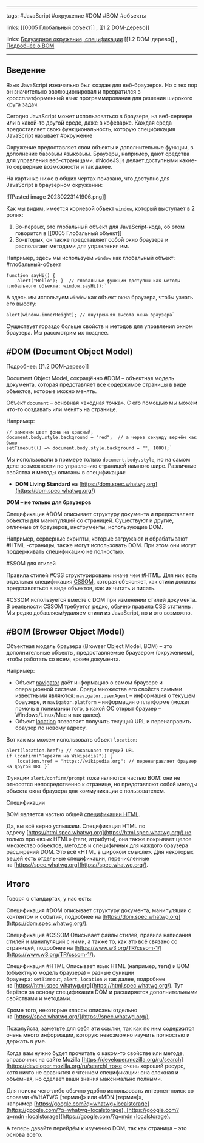 ____

tags: #JavaScript #окружение #DOM #BOM #объекты 

links: [[0005 Глобальный объект]] , [[1.2 DOM-дерево]]

links: [Браузерное окружение, спецификации](https://learn.javascript.ru/browser-environment) [[1.2 DOM-дерево]] , [Подробнее о BOM](https://html.spec.whatwg.org/)

_____

## Введение

Язык JavaScript изначально был создан для веб-браузеров. Но с тех пор он значительно эволюционировал и превратился в кроссплатформенный язык программирования для решения широкого круга задач.

Сегодня JavaScript может использоваться в браузере, на веб-сервере или в какой-то другой среде, даже в кофеварке. Каждая среда предоставляет свою функциональность, которую спецификация JavaScript называет #окружение

Окружение предоставляет свои объекты и дополнительные функции, в дополнение базовым языковым. Браузеры, например, дают средства для управления веб-страницами. #NodeJS.js делает доступными какие-то серверные возможности и так далее.

На картинке ниже в общих чертах показано, что доступно для JavaScript в браузерном окружении:

![[Pasted image 20230223141906.png]]

Как мы видим, имеется корневой объект `window`, который выступает в 2 ролях:

1.  Во-первых, это глобальный объект для JavaScript-кода, об этом говорится в [[0005 Глобальный объект]]
2.  Во-вторых, он также представляет собой окно браузера и располагает методами для управления им.

Например, здесь мы используем `window` как глобальный объект: #глобальный-объект
~~~
function sayHi() {  
	alert("Hello"); }  // глобальные функции доступны как методы глобального объекта: window.sayHi();`
~~~

А здесь мы используем `window` как объект окна браузера, чтобы узнать его высоту:
~~~
alert(window.innerHeight); // внутренняя высота окна браузера`
~~~

Существует гораздо больше свойств и методов для управления окном браузера. Мы рассмотрим их позднее.

## #DOM (Document Object Model)
Подробнее: [[1.2 DOM-дерево]]

Document Object Model, сокращённо #DOM – объектная модель документа, которая представляет все содержимое страницы в виде объектов, которые можно менять.

Объект `document` – основная «входная точка». С его помощью мы можем что-то создавать или менять на странице.

Например:
~~~
// заменим цвет фона на красный, 
document.body.style.background = "red";  // а через секунду вернём как было 
setTimeout(() => document.body.style.background = "", 1000);`
~~~
Мы использовали в примере только `document.body.style`, но на самом деле возможности по управлению страницей намного шире. Различные свойства и методы описаны в спецификации:

-   **DOM Living Standard** на [https://dom.spec.whatwg.org](https://dom.spec.whatwg.org/)

**DOM – не только для браузеров**

Спецификация #DOM описывает структуру документа и предоставляет объекты для манипуляций со страницей. Существуют и другие, отличные от браузеров, инструменты, использующие DOM.

Например, серверные скрипты, которые загружают и обрабатывают #HTML -страницы, также могут использовать DOM. При этом они могут поддерживать спецификацию не полностью.

#SSOM для стилей

Правила стилей #CSS структурированы иначе чем #HTML. Для них есть отдельная спецификация [CSSOM](https://www.w3.org/TR/cssom-1/), которая объясняет, как стили должны представляться в виде объектов, как их читать и писать.

#CSSOM используется вместе с DOM при изменении стилей документа. В реальности CSSOM требуется редко, обычно правила CSS статичны. Мы редко добавляем/удаляем стили из JavaScript, но и это возможно.

## #BOM (Browser Object Model)

Объектная модель браузера (Browser Object Model, BOM) – это дополнительные объекты, предоставляемые браузером (окружением), чтобы работать со всем, кроме документа.

Например:

-   Объект [navigator](https://developer.mozilla.org/ru/docs/Web/API/Window/navigator) даёт информацию о самом браузере и операционной системе. Среди множества его свойств самыми известными являются: `navigator.userAgent` – информация о текущем браузере, и `navigator.platform` – информация о платформе (может помочь в понимании того, в какой ОС открыт браузер – Windows/Linux/Mac и так далее).
-   Объект [location](https://developer.mozilla.org/ru/docs/Web/API/Window/location) позволяет получить текущий URL и перенаправить браузер по новому адресу.

Вот как мы можем использовать объект `location`:
~~~
alert(location.href); // показывает текущий URL 
if (confirm("Перейти на Wikipedia?")) {   
	location.href = "https://wikipedia.org"; // перенаправляет браузер на другой URL }`
~~~
Функции `alert/confirm/prompt` тоже являются частью BOM: они не относятся непосредственно к странице, но представляют собой методы объекта окна браузера для коммуникации с пользователем.

Спецификации

BOM является частью общей [спецификации HTML](https://html.spec.whatwg.org/).

Да, вы всё верно услышали. Спецификация HTML по адресу [https://html.spec.whatwg.org](https://html.spec.whatwg.org/) не только про «язык HTML» (теги, атрибуты), она также покрывает целое множество объектов, методов и специфичных для каждого браузера расширений DOM. Это всё «HTML в широком смысле». Для некоторых вещей есть отдельные спецификации, перечисленные на [https://spec.whatwg.org](https://spec.whatwg.org/).

## Итого

Говоря о стандартах, у нас есть:

Спецификация #DOM
описывает структуру документа, манипуляции с контентом и события, подробнее на [https://dom.spec.whatwg.org](https://dom.spec.whatwg.org/).

Спецификация #CSSOM
Описывает файлы стилей, правила написания стилей и манипуляций с ними, а также то, как это всё связано со страницей, подробнее на [https://www.w3.org/TR/cssom-1/](https://www.w3.org/TR/cssom-1/).

Спецификация #HTML
Описывает язык HTML (например, теги) и BOM (объектную модель браузера) – разные функции браузера: `setTimeout`, `alert`, `location` и так далее, подробнее на [https://html.spec.whatwg.org](https://html.spec.whatwg.org/). Тут берётся за основу спецификация DOM и расширяется дополнительными свойствами и методами.

Кроме того, некоторые классы описаны отдельно на [https://spec.whatwg.org/](https://spec.whatwg.org/).

Пожалуйста, заметьте для себя эти ссылки, так как по ним содержится очень много информации, которую невозможно изучить полностью и держать в уме.

Когда вам нужно будет прочитать о каком-то свойстве или методе, справочник на сайте Mozilla [https://developer.mozilla.org/ru/search](https://developer.mozilla.org/ru/search) тоже очень хороший ресурс, хотя ничто не сравнится с чтением спецификации: она сложная и объёмная, но сделает ваши знания максимально полными.

Для поиска чего-либо обычно удобно использовать интернет-поиск со словами «WHATWG [термин]» или «MDN [термин]», например [https://google.com?q=whatwg+localstorage](https://google.com/?q=whatwg+localstorage), [https://google.com?q=mdn+localstorage](https://google.com/?q=mdn+localstorage).

А теперь давайте перейдём к изучению DOM, так как страница – это основа всего.